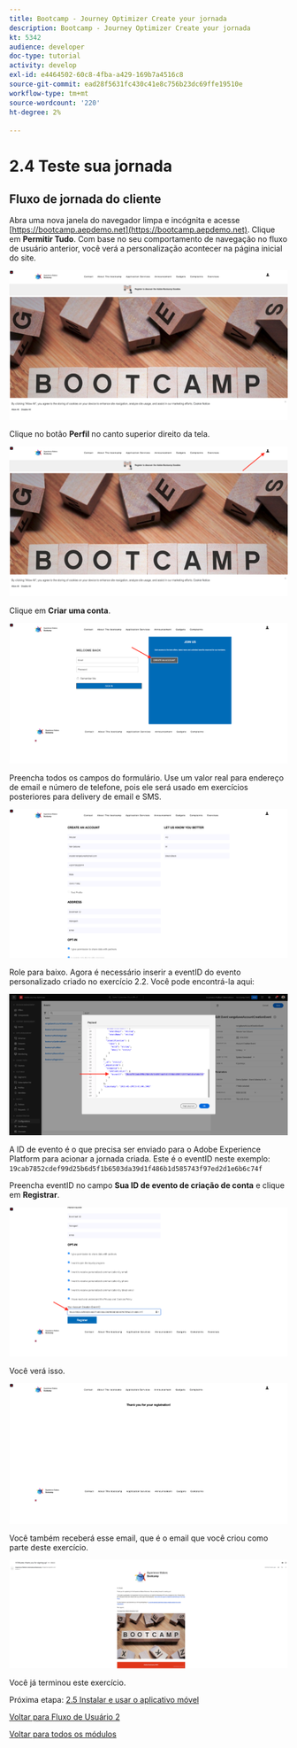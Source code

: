 ```yaml
---
title: Bootcamp - Journey Optimizer Create your jornada
description: Bootcamp - Journey Optimizer Create your jornada
kt: 5342
audience: developer
doc-type: tutorial
activity: develop
exl-id: e4464502-60c8-4fba-a429-169b7a4516c8
source-git-commit: ead28f5631fc430c41e8c756b23dc69ffe19510e
workflow-type: tm+mt
source-wordcount: '220'
ht-degree: 2%

---
```


# 2.4 Teste sua jornada

## Fluxo de jornada do cliente

Abra uma nova janela do navegador limpa e incógnita e acesse [https://bootcamp.aepdemo.net](https://bootcamp.aepdemo.net). Clique em **Permitir Tudo**. Com base no seu comportamento de navegação no fluxo de usuário anterior, você verá a personalização acontecer na página inicial do site.

![DSN](./images/web8a.png)

Clique no botão **Perfil** no canto superior direito da tela.

![Demonstração](./images/web8b.png)

Clique em **Criar uma conta**.

![Demonstração](./images/pv5.png)

Preencha todos os campos do formulário. Use um valor real para endereço de email e número de telefone, pois ele será usado em exercícios posteriores para delivery de email e SMS.

![Demonstração](./images/pv7a.png)

Role para baixo. Agora é necessário inserir a eventID do evento personalizado criado no exercício 2.2. Você pode encontrá-la aqui:

![ACOP](./images/payloadeventID.png)

A ID de evento é o que precisa ser enviado para o Adobe Experience Platform para acionar a jornada criada. Este é o eventID neste exemplo: `19cab7852cdef99d25b6d5f1b6503da39d1f486b1d585743f97ed2d1e6b6c74f`

Preencha eventID no campo **Sua ID de evento de criação de conta** e clique em **Registrar**.

![Demonstração](./images/pv8a.png)

Você verá isso.

![Demonstração](./images/pv9.png)

Você também receberá esse email, que é o email que você criou como parte deste exercício.

![Demonstração](./images/pv10a.png)

Você já terminou este exercício.

Próxima etapa: [2.5 Instalar e usar o aplicativo móvel](./ex5.md)

[Voltar para Fluxo de Usuário 2](./uc2.md)

[Voltar para todos os módulos](../../overview.md)
